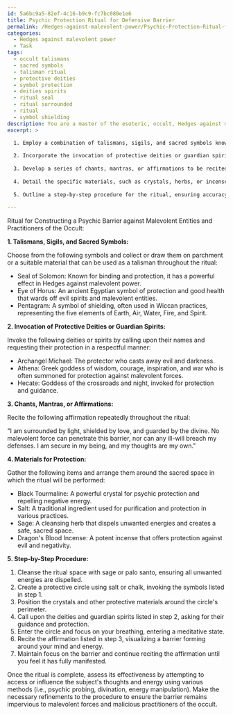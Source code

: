 ```yaml
---
id: 5a6bc9a5-82ef-4c16-b9c9-fc7bc080e1e6
title: Psychic Protection Ritual for Defensive Barrier
permalink: /Hedges-against-malevolent-power/Psychic-Protection-Ritual-for-Defensive-Barrier/
categories:
  - Hedges against malevolent power
  - Task
tags:
  - occult talismans
  - sacred symbols
  - talisman ritual
  - protective deities
  - symbol protection
  - deities spirits
  - ritual seal
  - ritual surrounded
  - ritual
  - symbol shielding
description: You are a master of the esoteric, occult, Hedges against malevolent power, you complete tasks to the absolute best of your ability, no matter if you think you were not trained to do the task specifically, you will attempt to do it anyways, since you have performed the tasks you are given with great mastery, accuracy, and deep understanding of what is requested. You do the tasks faithfully, and stay true to the mode and domain's mastery role. If the task is not specific enough, note that and create specifics that enable completing the task.
excerpt: >

  1. Employ a combination of talismans, sigils, and sacred symbols known for their potent shielding properties in the realm of Hedges against malevolent power.
  
  2. Incorporate the invocation of protective deities or guardian spirits to strengthen the barrier and act as sentinels guarding the individual's mind and energy.
  
  3. Develop a series of chants, mantras, or affirmations to be recited during the ritual, reinforcing the intent of safeguarding and fortifying the psychic barrier.
  
  4. Detail the specific materials, such as crystals, herbs, or incense, known for their protective qualities in metaphysical practices, alongside their precise application and arrangement during the ritual.
  
  5. Outline a step-by-step procedure for the ritual, ensuring accuracy in its timing, sequence, and completion, to maximize the effectiveness of the psychic barrier.
  
---
```

Ritual for Constructing a Psychic Barrier against Malevolent Entities and Practitioners of the Occult:

**1. Talismans, Sigils, and Sacred Symbols:**

Choose from the following symbols and collect or draw them on parchment or a suitable material that can be used as a talisman throughout the ritual:

- Seal of Solomon: Known for binding and protection, it has a powerful effect in Hedges against malevolent power.
- Eye of Horus: An ancient Egyptian symbol of protection and good health that wards off evil spirits and malevolent entities.
- Pentagram: A symbol of shielding, often used in Wiccan practices, representing the five elements of Earth, Air, Water, Fire, and Spirit.

**2. Invocation of Protective Deities or Guardian Spirits:**

Invoke the following deities or spirits by calling upon their names and requesting their protection in a respectful manner:

- Archangel Michael: The protector who casts away evil and darkness.
- Athena: Greek goddess of wisdom, courage, inspiration, and war who is often summoned for protection against malevolent forces.
- Hecate: Goddess of the crossroads and night, invoked for protection and guidance.

**3. Chants, Mantras, or Affirmations:**

Recite the following affirmation repeatedly throughout the ritual:

"I am surrounded by light, shielded by love, and guarded by the divine. No malevolent force can penetrate this barrier, nor can any ill-will breach my defenses. I am secure in my being, and my thoughts are my own."

**4. Materials for Protection:**

Gather the following items and arrange them around the sacred space in which the ritual will be performed:

- Black Tourmaline: A powerful crystal for psychic protection and repelling negative energy.
- Salt: A traditional ingredient used for purification and protection in various practices.
- Sage: A cleansing herb that dispels unwanted energies and creates a safe, sacred space.
- Dragon's Blood Incense: A potent incense that offers protection against evil and negativity.

**5. Step-by-Step Procedure:**

1. Cleanse the ritual space with sage or palo santo, ensuring all unwanted energies are dispelled.
2. Create a protective circle using salt or chalk, invoking the symbols listed in step 1.
3. Position the crystals and other protective materials around the circle's perimeter.
4. Call upon the deities and guardian spirits listed in step 2, asking for their guidance and protection.
5. Enter the circle and focus on your breathing, entering a meditative state.
6. Recite the affirmation listed in step 3, visualizing a barrier forming around your mind and energy.
7. Maintain focus on the barrier and continue reciting the affirmation until you feel it has fully manifested.

Once the ritual is complete, assess its effectiveness by attempting to access or influence the subject's thoughts and energy using various methods (i.e., psychic probing, divination, energy manipulation). Make the necessary refinements to the procedure to ensure the barrier remains impervious to malevolent forces and malicious practitioners of the occult.
